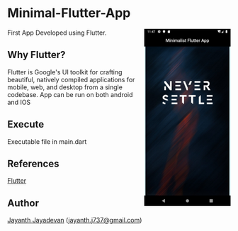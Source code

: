 # Minimal-Flutter-App

<img align="right" src="https://github.com/jayanthj737/Minimal-Flutter-App/blob/master/1%2Bapp%3F/Screenshot_1575656274.png" height="400">

First App Developed using Flutter.

## Why Flutter?

Flutter is Google's UI toolkit for crafting beautiful, natively compiled applications for mobile, web, and desktop from a single codebase.
App can be run on both android and IOS

## Execute

Executable file in main.dart

## References

[Flutter](https://flutter.dev/)

## Author
[Jayanth Jayadevan](https://github.com/jayanthj737) (jayanth.j737@gmail.com)
